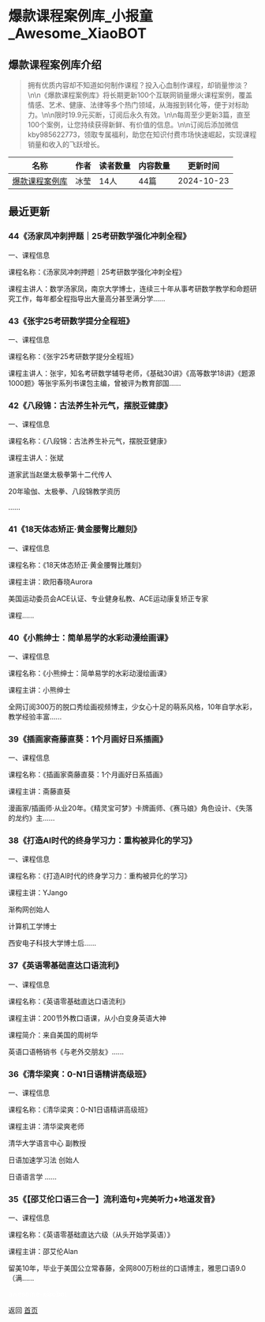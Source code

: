 # 爆款课程案例库_小报童_Awesome_XiaoBOT

## 爆款课程案例库介绍
> 拥有优质内容却不知道如何制作课程？投入心血制作课程，却销量惨淡？\n\n《爆款课程案例库》将长期更新100个互联网销量爆火课程案例，覆盖情感、艺术、健康、法律等多个热门领域，从海报到转化等，便于对标助力。\n\n限时19.9元买断，订阅后永久有效。\n\n每周至少更新3篇，直至100个案例，让您持续获得新鲜、有价值的信息。\n\n订阅后添加微信kby985622773，领取专属福利，助您在知识付费市场快速崛起，实现课程销量和收入的飞跃增长。  
  


|名称|作者|读者数量|内容数量|更新时间|
|---|---|---|---|---|
|[爆款课程案例库](https://xiaobot.net/p/kby985622773?refer=0b133df9-27dc-423b-8101-639049001c13)|冰莹|14人|44篇|2024-10-23|

## 最近更新
### 44《汤家凤冲刺押题｜25考研数学强化冲刺全程》

一、课程信息

课程名称：《汤家凤冲刺押题｜25考研数学强化冲刺全程》

课程主讲人：数学汤家凤，南京大学博士，连续三十年从事考研数学教学和命题研究工作，每年都全程指导出大量高分甚至满分学......

### 43《张宇25考研数学提分全程班》

一、课程信息

课程名称：《张宇25考研数学提分全程班》

课程主讲人：张宇，知名考研数学辅导老师，《基础30讲》《高等数学18讲》《题源1000题》等张宇系列书课包主编，曾被评为教育部国......

### 42《八段锦：古法养生补元气，摆脱亚健康》

一、课程信息

课程名称：《八段锦：古法养生补元气，摆脱亚健康》

课程主讲人：张斌

道家武当赵堡太极拳第十二代传人

20年瑜伽、太极拳、八段锦教学资历

......

### 41《18天体态矫正·黄金腰臀比雕刻》

一、课程信息

课程名称：《18天体态矫正·黄金腰臀比雕刻》

课程主讲：欧阳春晓Aurora

美国运动委员会ACE认证、专业健身私教、ACE运动康复矫正专家

课程......

### 40《小熊绅士：简单易学的水彩动漫绘画课》

一、课程信息

课程名称：《小熊绅士：简单易学的水彩动漫绘画课》

课程主讲：小熊绅士

全网订阅300万的脱口秀绘画视频博主，少女心十足的萌系风格，10年自学水彩，教学经验丰富......

### 39《插画家斋藤直葵：1个月画好日系插画》

一、课程信息

课程名称：《插画家斋藤直葵：1个月画好日系插画》

课程主讲：斋藤直葵

漫画家/插画师·从业20年。《精灵宝可梦》卡牌画师、《赛马娘》角色设计、《失落的龙约》主......

### 38《打造AI时代的终身学习力：重构被异化的学习》

一、课程信息

课程名称：《打造AI时代的终身学习力：重构被异化的学习》

课程主讲：YJango

渐构网创始人

计算机工学博士

西安电子科技大学博士后......

### 37《英语零基础直达口语流利》

一、课程信息

课程名称：《英语零基础直达口语流利》

课程主讲：200节外教口语课，从小白变身英语大神

课程简介：来自美国的周树华

英语口语畅销书《与老外交朋友》......

### 36《清华梁爽：0-N1日语精讲高级班》

一、课程信息

课程名称：《清华梁爽：0-N1日语精讲高级班》

课程主讲：清华梁爽老师

清华大学语言中心 副教授

日语加速学习法 创始人

日语语言学 ......

### 35《【邵艾伦口语三合一】流利造句+完美听力+地道发音》

一、课程信息

课程名称：《英语零基础直达六级（从头开始学英语）》

课程主讲：邵艾伦Alan

留美10年，毕业于美国公立常春藤，全网800万粉丝的口语博主，雅思口语9.0（满......


<a href="https://github.com/Reno9527/awesome-xiaobot" style="color: white; text-decoration: none;">awesome-xiaobot</a>

返回 [首页](../README.md)

